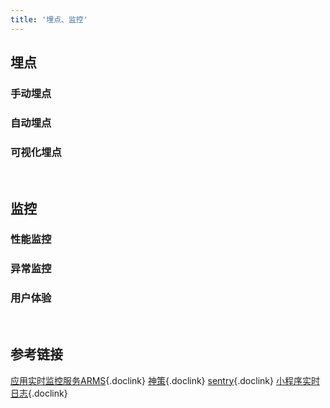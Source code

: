 ```yaml
---
title: '埋点、监控'
---
```


## 埋点

### 手动埋点

### 自动埋点

### 可视化埋点

<br />

## 监控

### 性能监控

### 异常监控

### 用户体验

<br />

## 参考链接

[应用实时监控服务ARMS](https://www.alibabacloud.com/help/zh/arms/application-monitoring/developer-reference/arms-sdks){.doclink}
[神策](https://www.sensorsdata.cn/){.doclink}
[sentry](https://github.com/getsentry/sentry){.doclink}
[小程序实时日志](https://developers.weixin.qq.com/miniprogram/dev/framework/realtimelog/){.doclink}
